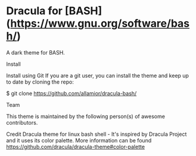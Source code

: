 # Dracula for [BASH] (https://www.gnu.org/software/bash/)

A dark theme for BASH.




Install

Install using Git
If you are a git user, you can install the theme and keep up to date by cloning the repo:

$ git clone https://github.com/allamior/dracula-bash/



 


Team

This theme is maintained by the following person(s) of awesome contributors.



Credit
Dracula theme for linux  bash shell - It's inspired by Dracula Project and it uses its  color palette.
More information can be found https://github.com/dracula/dracula-theme#color-palette
